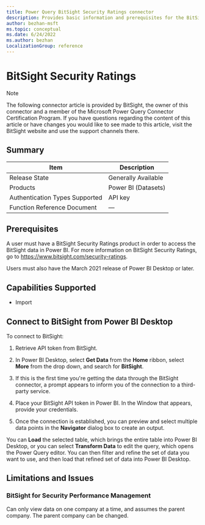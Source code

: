 ```yaml
---
title: Power Query BitSight Security Ratings connector
description: Provides basic information and prerequisites for the BitSight Security Ratings connector, descriptions of the optional input parameters, and discusses limitations and issues you might encounter.
author: bezhan-msft
ms.topic: conceptual
ms.date: 6/24/2022
ms.author: bezhan
LocalizationGroup: reference
---
```


# BitSight Security Ratings

>[!Note]
>The following connector article is provided by BitSight, the owner of this connector and a 
member of the Microsoft Power Query Connector Certification Program. If you have questions 
regarding the content of this article or have changes you would like to see made to this article, visit the BitSight website and use the support channels there.

## Summary

| Item | Description |
| ------ | ------ |
| Release State | Generally Available |
| Products | Power BI (Datasets) |
| Authentication Types Supported | API key |
| Function Reference Document | &mdash; |

## Prerequisites

A user must have a BitSight Security Ratings product in order to access the BitSight data in Power BI. For more information on BitSight Security Ratings, go to https://www.bitsight.com/security-ratings.

Users must also have the March 2021 release of Power BI Desktop or later.

## Capabilities Supported

* Import

## Connect to BitSight from Power BI Desktop

To connect to BitSight:

1. Retrieve API token from BitSight.

2. In Power BI Desktop, select **Get Data** from the **Home** ribbon, select **More** from the drop down, and search for **BitSight**.

3. If this is the first time you're getting the data through the BitSight connector, a prompt appears to inform you of the connection to a third-party service.

4. Place your BitSight API token in Power BI. In the Window that appears, provide your credentials.

5. Once the connection is established, you can preview and select multiple data points in the **Navigator** dialog box to create an output.

You can **Load** the selected table, which brings the entire table into Power BI Desktop, or you can select **Transform Data** to edit the query, which opens the Power Query editor. You can then filter and refine the set of data you want to use, and then load that refined set of data into Power BI Desktop.

## Limitations and Issues

### BitSight for Security Performance Management

Can only view data on one company at a time, and assumes the parent company. The parent company can be changed.  
